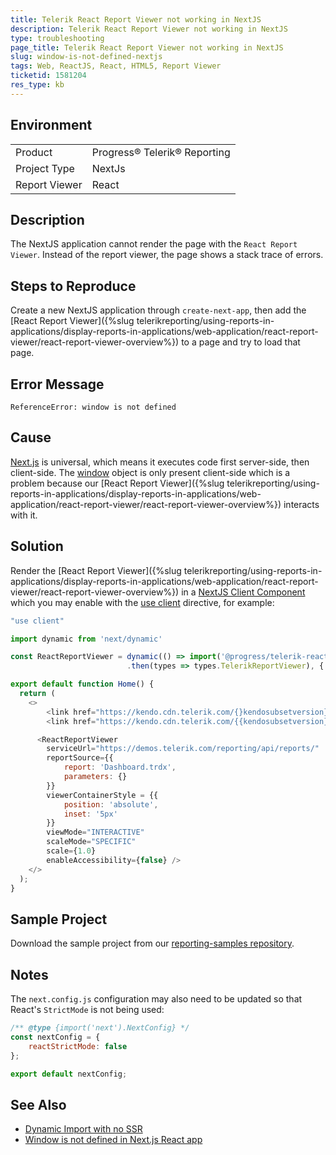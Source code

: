 ```yaml
---
title: Telerik React Report Viewer not working in NextJS
description: Telerik React Report Viewer not working in NextJS
type: troubleshooting
page_title: Telerik React Report Viewer not working in NextJS
slug: window-is-not-defined-nextjs
tags: Web, ReactJS, React, HTML5, Report Viewer
ticketid: 1581204
res_type: kb
---
```


## Environment
<table>
	<tbody>
		<tr>
			<td>Product</td>
			<td>Progress® Telerik® Reporting</td>
		</tr>
		<tr>
			<td>Project Type</td>
			<td>NextJs</td>
		</tr>
		<tr>
			<td>Report Viewer</td>
			<td>React</td>
		</tr>
	</tbody>
</table>


## Description

The NextJS application cannot render the page with the `React Report Viewer`. Instead of the report viewer, the page shows a stack trace of errors.

## Steps to Reproduce

Create a new NextJS application through `create-next-app`, then add the [React Report Viewer]({%slug telerikreporting/using-reports-in-applications/display-reports-in-applications/web-application/react-report-viewer/react-report-viewer-overview%}) to a page and try to load that page.

## Error Message

````
ReferenceError: window is not defined
````

## Cause

[Next.js](https://nextjs.org/) is universal, which means it executes code first server-side, then client-side. The [window](https://developer.mozilla.org/en-US/docs/Web/API/Window) object is only present client-side which is a problem because our [React Report Viewer]({%slug telerikreporting/using-reports-in-applications/display-reports-in-applications/web-application/react-report-viewer/react-report-viewer-overview%}) interacts with it. 

## Solution

Render the [React Report Viewer]({%slug telerikreporting/using-reports-in-applications/display-reports-in-applications/web-application/react-report-viewer/react-report-viewer-overview%}) in a [NextJS Client Component](https://nextjs.org/docs/app/building-your-application/rendering/client-components) which you may enable with the [use client](https://nextjs.org/docs/app/api-reference/directives/use-client) directive, for example:

````JavaScript
"use client"

import dynamic from 'next/dynamic'

const ReactReportViewer = dynamic(() => import('@progress/telerik-react-report-viewer')
                          .then(types => types.TelerikReportViewer), { ssr: false });

export default function Home() {
  return (
    <>
        <link href="https://kendo.cdn.telerik.com/{}kendosubsetversion}}/styles/kendo.common.min.css" rel="stylesheet" />
        <link href="https://kendo.cdn.telerik.com/{{kendosubsetversion}}/styles/kendo.blueopal.min.css" rel="stylesheet" />

      <ReactReportViewer
        serviceUrl="https://demos.telerik.com/reporting/api/reports/"
        reportSource={{
            report: 'Dashboard.trdx',
            parameters: {}
        }}
        viewerContainerStyle = {{
            position: 'absolute',
            inset: '5px'
        }}
        viewMode="INTERACTIVE"
        scaleMode="SPECIFIC"
        scale={1.0}
        enableAccessibility={false} />
    </>
  );
}
````

## Sample Project

Download the sample project from our [reporting-samples repository](https://github.com/telerik/reporting-samples/tree/master/nextjs-telerik-rv-example).

## Notes

The `next.config.js` configuration may also need to be updated so that React's `StrictMode` is not being used:

````JavaScript
/** @type {import('next').NextConfig} */
const nextConfig = {
    reactStrictMode: false
};

export default nextConfig;
````

## See Also

* [Dynamic Import with no SSR](https://nextjs.org/docs/advanced-features/dynamic-import#with-no-ssr)
* [Window is not defined in Next.js React app](https://stackoverflow.com/questions/55151041/window-is-not-defined-in-next-js-react-app)
